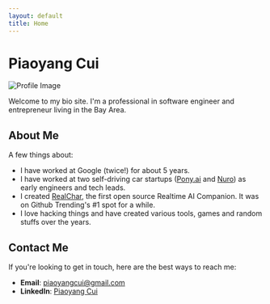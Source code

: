```yaml
---
layout: default
title: Home
---
```


# Piaoyang Cui

![Profile Image](/assets/images/your-profile-image.jpg)

Welcome to my bio site. I'm a professional in software engineer and entrepreneur living in the Bay Area.

## About Me

A few things about:
- I have worked at Google (twice!) for about 5 years.
- I have worked at two self-driving car startups ([Pony.ai](pony.ai) and [Nuro](nuro.ai)) as early engineers and tech leads.
- I created [RealChar](https://github.com/Shaunwei/RealChar), the first open source Realtime AI Companion. It was on Github Trending's #1 spot for a while.
- I love hacking things and have created various tools, games and random stuffs over the years.

## Contact Me

If you're looking to get in touch, here are the best ways to reach me:

- **Email**: [piaoyangcui@gmail.com](mailto:piaoyangcui@gmail.com)
- **LinkedIn**: [Piaoyang Cui](https://linkedin.com/in/piaoyang)
